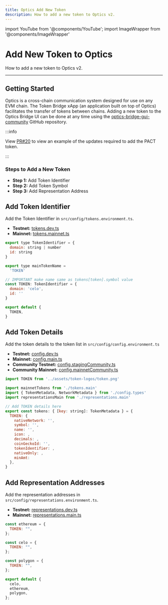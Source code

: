 ```yaml
---
title: Optics Add New Token
description: How to add a new token to Optics v2.
---
```


import YouTube from '@components/YouTube';
import ImageWrapper from '@components/ImageWrapper'

# Add New Token to Optics

How to add a new token to Optics v2.

---

## Getting Started

Optics is a cross-chain communication system designed for use on any EVM chain. The Token Bridge xApp (an application built on top of Optics) facilitates the transfer of tokens between chains. Adding a new token to the Optics Bridge UI can be done at any time using the [optics-bridge-gui-community](https://github.com/celo-org/optics-bridge-gui-community) GitHub repository.

:::info

View [PR#20](https://github.com/celo-org/optics-bridge-gui-community/pull/20/commits/e33b7692b346993c323426418b9b6bba0f5c2096) to view an example of the updates required to add the PACT token.

:::

### Steps to Add a New Token

- **Step 1:** Add Token Identifier
- **Step 2:** Add Token Symbol
- **Step 3:** Add Representation Address

## Add Token Identifier

Add the Token Identifier in `src/config/tokens.environment.ts`.

- **Testnet:** [tokens.dev.ts](https://github.com/celo-org/optics-bridge-gui-community/blob/new-deployment/src/config/tokens.dev.ts)
- **Mainnet:** [tokens.mainnet.ts](https://github.com/celo-org/optics-bridge-gui-community/blob/new-deployment/src/config/tokens.main.ts)

```jsx
export type TokenIdentifier = {
  domain: string | number
  id: string
}

export type mainTokenName =
  'TOKEN'

// IMPORTANT make name same as tokens[token].symbol value
const TOKEN: TokenIdentifier = {
  domain: 'celo',
  id: ''
}

export default {
  TOKEN,
}
```

## Add Token Details

Add the token details to the token list in `src/config/config.environment.ts`

- **Testnet:** [config.dev.ts](https://github.com/celo-org/optics-bridge-gui-community/blob/new-deployment/src/config/config.dev.ts)
- **Mainnet:** [config.main.ts](https://github.com/celo-org/optics-bridge-gui-community/blob/new-deployment/src/config/config.main.ts)
- **Community Testnet:** [config.stagingCommunity.ts](https://github.com/celo-org/optics-bridge-gui-community/blob/new-deployment/src/config/config.stagingCommunity.ts)
- **Community Mainnet:** [config.mainnetCommunity.ts ](https://github.com/celo-org/optics-bridge-gui-community/blob/new-deployment/src/config/config.mainnetCommunity.ts)

```jsx
import TOKEN from '../assets/token-logos/token.png'

import mainnetTokens from './tokens.main'
import { TokenMetadata, NetworkMetadata } from './config.types'
import representationsMain from './representations.main'

// Add TOKEN details here
export const tokens: { [key: string]: TokenMetadata } = {
  TOKEN: {
    nativeNetwork: '',
    symbol: '',
    name: '',
    icon: ,
    decimals: ,
    coinGeckoId: '',
    tokenIdentifier: ,
    nativeOnly: ,
    minAmt:
  },
}

```

## Add Representation Addresses

Add the representation addresses in `src/config/representations.environment.ts`.

- **Testnet:** [representations.dev.ts](https://github.com/celo-org/optics-bridge-gui-community/blob/new-deployment/src/config/representations.dev.ts)
- **Mainnet:** [representations.main.ts](https://github.com/celo-org/optics-bridge-gui-community/blob/new-deployment/src/config/representations.main.ts)

```jsx
const ethereum = {
  TOKEN: "",
};

const celo = {
  TOKEN: "",
};

const polygon = {
  TOKEN: "",
};

export default {
  celo,
  ethereum,
  polygon,
};
```
